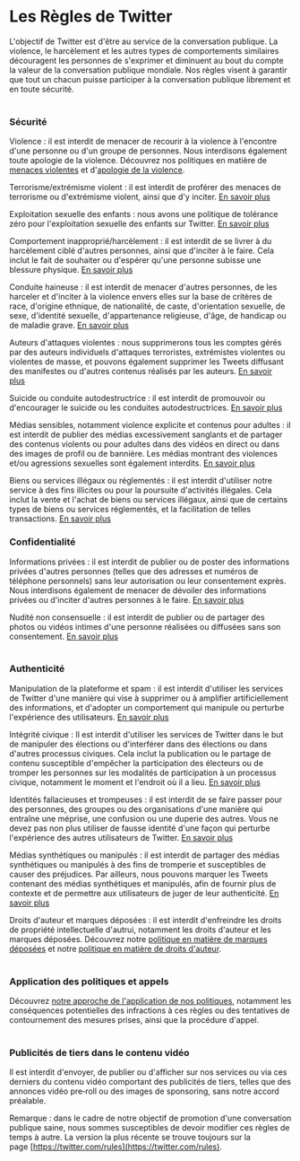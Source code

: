 Les Règles de Twitter
=====================

L'objectif de Twitter est d'être au service de la conversation publique. La violence, le harcèlement et les autres types de comportements similaires découragent les personnes de s'exprimer et diminuent au bout du compte la valeur de la conversation publique mondiale. Nos règles visent à garantir que tout un chacun puisse participer à la conversation publique librement et en toute sécurité.  
 

### Sécurité

  
Violence : il est interdit de menacer de recourir à la violence à l'encontre d'une personne ou d'un groupe de personnes. Nous interdisons également toute apologie de la violence. Découvrez nos politiques en matière de [menaces violentes](https://help.twitter.com/frrules-and-policies/violent-threats-glorification) et d'[apologie de la violence](https://help.twitter.com/frrules-and-policies/glorification-of-violence). 

Terrorisme/extrémisme violent : il est interdit de proférer des menaces de terrorisme ou d'extrémisme violent, ainsi que d'y inciter. [En savoir plus](https://help.twitter.com/frrules-and-policies/violent-groups)

Exploitation sexuelle des enfants : nous avons une politique de tolérance zéro pour l'exploitation sexuelle des enfants sur Twitter. [En savoir plus](https://help.twitter.com/frrules-and-policies/sexual-exploitation-policy)

Comportement inapproprié/harcèlement : il est interdit de se livrer à du harcèlement ciblé d'autres personnes, ainsi que d'inciter à le faire. Cela inclut le fait de souhaiter ou d'espérer qu'une personne subisse une blessure physique. [En savoir plus](https://help.twitter.com/frrules-and-policies/abusive-behavior)

Conduite haineuse : il est interdit de menacer d'autres personnes, de les harceler et d'inciter à la violence envers elles sur la base de critères de race, d'origine ethnique, de nationalité, de caste, d'orientation sexuelle, de sexe, d'identité sexuelle, d'appartenance religieuse, d'âge, de handicap ou de maladie grave. [En savoir plus](https://help.twitter.com/frrules-and-policies/hateful-conduct-policy) 

Auteurs d'attaques violentes : nous supprimerons tous les comptes gérés par des auteurs individuels d'attaques terroristes, extrémistes violentes ou violentes de masse, et pouvons également supprimer les Tweets diffusant des manifestes ou d'autres contenus réalisés par les auteurs. [En savoir plus](https://help.twitter.com/frrules-and-policies/perpetrators-of-violent-attacks) 

Suicide ou conduite autodestructrice : il est interdit de promouvoir ou d'encourager le suicide ou les conduites autodestructrices. [En savoir plus](https://help.twitter.com/frrules-and-policies/glorifying-self-harm)

Médias sensibles, notamment violence explicite et contenus pour adultes : il est interdit de publier des médias excessivement sanglants et de partager des contenus violents ou pour adultes dans des vidéos en direct ou dans des images de profil ou de bannière. Les médias montrant des violences et/ou agressions sexuelles sont également interdits. [En savoir plus](https://help.twitter.com/frrules-and-policies/media-policy) 

Biens ou services illégaux ou réglementés : il est interdit d'utiliser notre service à des fins illicites ou pour la poursuite d'activités illégales. Cela inclut la vente et l'achat de biens ou services illégaux, ainsi que de certains types de biens ou services réglementés, et la facilitation de telles transactions. [En savoir plus](https://help.twitter.com/frrules-and-policies/regulated-goods-services)  
  

### Confidentialité

  
Informations privées : il est interdit de publier ou de poster des informations privées d'autres personnes (telles que des adresses et numéros de téléphone personnels) sans leur autorisation ou leur consentement exprès. Nous interdisons également de menacer de dévoiler des informations privées ou d'inciter d'autres personnes à le faire. [En savoir plus](https://help.twitter.com/frrules-and-policies/personal-information)

Nudité non consensuelle : il est interdit de publier ou de partager des photos ou vidéos intimes d'une personne réalisées ou diffusées sans son consentement. [En savoir plus](https://help.twitter.com/frrules-and-policies/intimate-media)  
 

### Authenticité

  
Manipulation de la plateforme et spam : il est interdit d'utiliser les services de Twitter d'une manière qui vise à supprimer ou à amplifier artificiellement des informations, et d'adopter un comportement qui manipule ou perturbe l'expérience des utilisateurs. [En savoir plus](https://help.twitter.com/frrules-and-policies/platform-manipulation)

Intégrité civique : Il est interdit d'utiliser les services de Twitter dans le but de manipuler des élections ou d'interférer dans des élections ou dans d'autres processus civiques. Cela inclut la publication ou le partage de contenu susceptible d'empêcher la participation des électeurs ou de tromper les personnes sur les modalités de participation à un processus civique, notamment le moment et l'endroit où il a lieu. [En savoir plus](https://help.twitter.com/frrules-and-policies/election-integrity-policy)

Identités fallacieuses et trompeuses : il est interdit de se faire passer pour des personnes, des groupes ou des organisations d'une manière qui entraîne une méprise, une confusion ou une duperie des autres. Vous ne devez pas non plus utiliser de fausse identité d'une façon qui perturbe l'expérience des autres utilisateurs de Twitter. [En savoir plus](https://help.twitter.com/frrules-and-policies/twitter-impersonation-and-deceptive-identities-policy)

Médias synthétiques ou manipulés : il est interdit de partager des médias synthétiques ou manipulés à des fins de tromperie et susceptibles de causer des préjudices. Par ailleurs, nous pouvons marquer les Tweets contenant des médias synthétiques et manipulés, afin de fournir plus de contexte et de permettre aux utilisateurs de juger de leur authenticité. [En savoir plus](https://help.twitter.com/frrules-and-policies/manipulated-media)

Droits d'auteur et marques déposées : il est interdit d'enfreindre les droits de propriété intellectuelle d'autrui, notamment les droits d'auteur et les marques déposées. Découvrez notre [politique en matière de marques déposées](https://help.twitter.com/frrules-and-policies/twitter-trademark-policy) et notre [politique en matière de droits d'auteur](https://help.twitter.com/frrules-and-policies/copyright-policy).  
 

### Application des politiques et appels

  
Découvrez [notre approche de l'application de nos politiques](https://help.twitter.com/frrules-and-policies/enforcement-philosophy), notamment les conséquences potentielles des infractions à ces règles ou des tentatives de contournement des mesures prises, ainsi que la procédure d'appel.  
 

### Publicités de tiers dans le contenu vidéo

  
Il est interdit d'envoyer, de publier ou d'afficher sur nos services ou via ces derniers du contenu vidéo comportant des publicités de tiers, telles que des annonces vidéo pre‑roll ou des images de sponsoring, sans notre accord préalable.

Remarque : dans le cadre de notre objectif de promotion d'une conversation publique saine, nous sommes susceptibles de devoir modifier ces règles de temps à autre. La version la plus récente se trouve toujours sur la page [https://twitter.com/rules](https://twitter.com/rules).